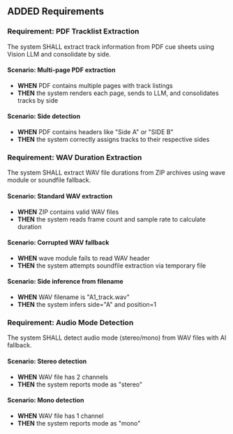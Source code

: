 ## ADDED Requirements

### Requirement: PDF Tracklist Extraction
The system SHALL extract track information from PDF cue sheets using Vision LLM and consolidate by side.

#### Scenario: Multi-page PDF extraction
- **WHEN** PDF contains multiple pages with track listings
- **THEN** the system renders each page, sends to LLM, and consolidates tracks by side

#### Scenario: Side detection
- **WHEN** PDF contains headers like "Side A" or "SIDE B"
- **THEN** the system correctly assigns tracks to their respective sides

### Requirement: WAV Duration Extraction
The system SHALL extract WAV file durations from ZIP archives using wave module or soundfile fallback.

#### Scenario: Standard WAV extraction
- **WHEN** ZIP contains valid WAV files
- **THEN** the system reads frame count and sample rate to calculate duration

#### Scenario: Corrupted WAV fallback
- **WHEN** wave module fails to read WAV header
- **THEN** the system attempts soundfile extraction via temporary file

#### Scenario: Side inference from filename
- **WHEN** WAV filename is "A1_track.wav"
- **THEN** the system infers side="A" and position=1

### Requirement: Audio Mode Detection
The system SHALL detect audio mode (stereo/mono) from WAV files with AI fallback.

#### Scenario: Stereo detection
- **WHEN** WAV file has 2 channels
- **THEN** the system reports mode as "stereo"

#### Scenario: Mono detection
- **WHEN** WAV file has 1 channel
- **THEN** the system reports mode as "mono"

